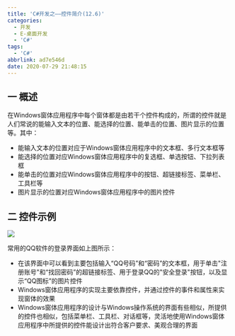 ```yaml
---
title: 'C#开发之——控件简介(12.6)'
categories:
  - 开发
  - E-桌面开发
  - 'C#'
tags:
  - 'C#'
abbrlink: ad7e546d
date: 2020-07-29 21:48:15
---
```

## 一 概述

在Windows窗体应用程序中每个窗体都是由若干个控件构成的，所谓的控件就是人们常说的能输入文本的位置、能选择的位置、能单击的位置、图片显示的位置等。其中：

* 能输入文本的位置对应于Windows窗体应用程序中的文本框、多行文本框等
* 能选择的位置对应Windows窗体应用程序中的复选框、单选按钮、下拉列表框
* 能单击的位置对应Windows窗体应用程序中的按钮、超链接标签、菜单栏、工具栏等
* 图片显示的位置对应Windows窗体应用程序中的图片控件

<!--more-->

## 二 控件示例

![][1]

常用的QQ软件的登录界面如上图所示：

* 在该界面中可以看到主要包括输入“QQ号码”和“密码”的文本框，用于单击"注册账号"和“找回密码”的超链接标签、用于登录QQ的"安全登录"按钮，以及显示“QQ图标”的图片控件
* Windows窗体应用程序的实现主要依靠控件，并通过控件的事件和属性来实现窗体的效果
* Windows窗体应用程序的设计与Windows操作系统的界面有些相似，所提供的控件也相似，包括菜单栏、工具栏、对话框等，灵活地使用Windows窗体应用程序中所提供的控件能设计出符合客户要求、美观合理的界面



[1]:https://jsd.onmicrosoft.cn/gh/PGzxc/CDN/blog-image/csharp-windform-kongian-qq.png